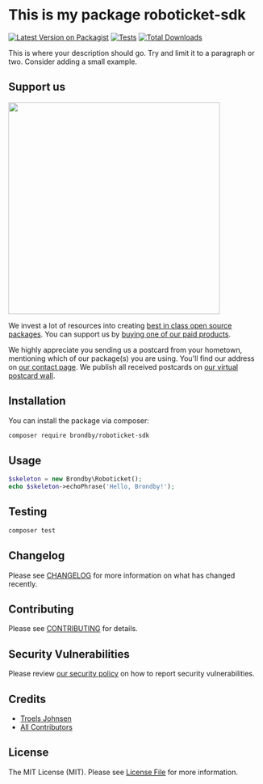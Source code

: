 # This is my package roboticket-sdk

[![Latest Version on Packagist](https://img.shields.io/packagist/v/brondby/roboticket-sdk.svg?style=flat-square)](https://packagist.org/packages/brondby/roboticket-sdk)
[![Tests](https://img.shields.io/github/actions/workflow/status/brondby-if/roboticket-sdk/run-tests.yml?branch=main&label=tests&style=flat-square)](https://github.com/brondby/roboticket-sdk/actions/workflows/run-tests.yml)
[![Total Downloads](https://img.shields.io/packagist/dt/brondby-if/roboticket-sdk.svg?style=flat-square)](https://packagist.org/packages/brondby/roboticket-sdk)

This is where your description should go. Try and limit it to a paragraph or two. Consider adding a small example.

## Support us

[<img src="https://github-ads.s3.eu-central-1.amazonaws.com/roboticket-sdk.jpg?t=1" width="419px" />](https://spatie.be/github-ad-click/roboticket-sdk)

We invest a lot of resources into creating [best in class open source packages](https://spatie.be/open-source). You can support us by [buying one of our paid products](https://spatie.be/open-source/support-us).

We highly appreciate you sending us a postcard from your hometown, mentioning which of our package(s) you are using. You'll find our address on [our contact page](https://spatie.be/about-us). We publish all received postcards on [our virtual postcard wall](https://spatie.be/open-source/postcards).

## Installation

You can install the package via composer:

```bash
composer require brondby/roboticket-sdk
```

## Usage

```php
$skeleton = new Brondby\Roboticket();
echo $skeleton->echoPhrase('Hello, Brondby!');
```

## Testing

```bash
composer test
```

## Changelog

Please see [CHANGELOG](CHANGELOG.md) for more information on what has changed recently.

## Contributing

Please see [CONTRIBUTING](https://github.com/spatie/.github/blob/main/CONTRIBUTING.md) for details.

## Security Vulnerabilities

Please review [our security policy](../../security/policy) on how to report security vulnerabilities.

## Credits

- [Troels Johnsen](https://github.com/carnevalle)
- [All Contributors](../../contributors)

## License

The MIT License (MIT). Please see [License File](LICENSE.md) for more information.
